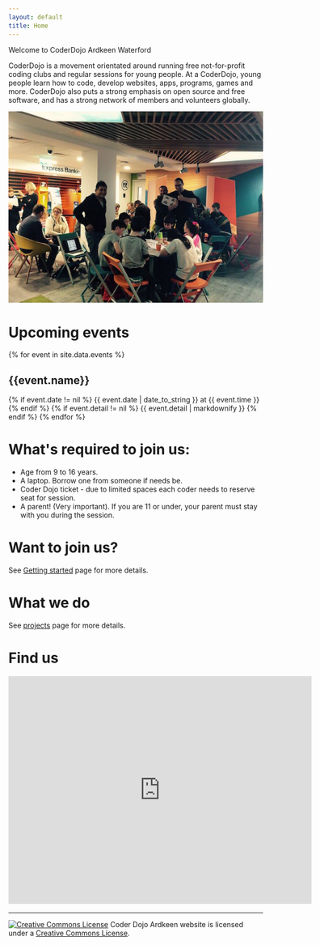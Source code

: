 ```yaml
---
layout: default
title: Home
---
```


Welcome to CoderDojo Ardkeen Waterford

CoderDojo is a movement orientated around running free not-for-profit coding clubs and regular sessions for young people. At a CoderDojo, young people learn how to code, develop websites, apps, programs, games and more. CoderDojo also puts a strong emphasis on open source and free software, and has a strong network of members and volunteers globally.

![foto](/assets/session1.jpg)

# Upcoming events

{% for event in site.data.events %}
## {{event.name}}
{% if event.date != nil %}
{{ event.date | date_to_string }} at {{ event.time }}
{% endif %}
{% if event.detail != nil %}
{{ event.detail | markdownify }}
{% endif %}
{% endfor %}

#  What's required to join us:

 - Age from 9 to 16 years.
 - A laptop. Borrow one from someone if needs be.
 - Coder Dojo ticket - due to limited spaces each coder needs to reserve seat for session.
 - A parent! (Very important). If you are 11 or under, your parent must stay with you during the session.

#  Want to join us?

See [Getting started](/project/starter) page for more details.

#  What we do

See [projects](/project) page for more details.

# Find us
<iframe src="https://www.google.com/maps/embed?pb=!1m18!1m12!1m3!1d990.9161790323222!2d-7.086830533000728!3d52.24679505819285!2m3!1f0!2f0!3f0!3m2!1i1024!2i768!4f13.1!3m3!1m2!1s0x0%3A0xa72ff504c91913a!2sBank+Of+Ireland!5e0!3m2!1sen!2sie!4v1495180489996" width="600" height="450" frameborder="0" style="border:0" allowfullscreen></iframe>

<!-- FB integration-->
<div id="fb-root"></div>
<script>(function(d, s, id) {
  var js, fjs = d.getElementsByTagName(s)[0];
  if (d.getElementById(id)) return;
  js = d.createElement(s); js.id = id;
  js.src = "//connect.facebook.net/en_GB/sdk.js#xfbml=1&version=v2.10&appId=403070956557717";
  fjs.parentNode.insertBefore(js, fjs);
}(document, 'script', 'facebook-jssdk'));</script>

<div class="fb-follow" data-href="https://www.facebook.com/coderdojoardkeen/" data-layout="standard" data-size="small" data-show-faces="true"></div>

<hr>
<a rel="license" href="http://creativecommons.org/licenses/by/4.0/">
<img alt="Creative Commons License" style="border-width:0" src="https://i.creativecommons.org/l/by/4.0/80x15.png" /></a> Coder Dojo Ardkeen website is licensed under a <a rel="license" href="http://creativecommons.org/licenses/by/4.0/">Creative Commons License</a>.

<!-- Chat integration-->
<script>
  ((window.gitter = {}).chat = {}).options = {
    room: 'Coderdojo-Ardkeen/Lobby'
  };
</script>
<script src="https://sidecar.gitter.im/dist/sidecar.v1.js" async defer></script>


